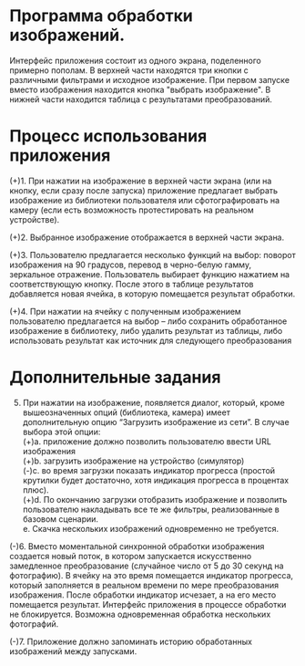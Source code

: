 # Программа обработки изображений. 
Интерфейс приложения состоит из одного экрана, поделенного примерно пополам. В верхней части находятся три кнопки с различными фильтрами и исходное изображение. При первом запуске вместо изображения находится кнопка "выбрать изображение". В нижней части находится таблица с результатами преобразований.

# Процесс использования приложения
(+)1. При нажатии на изображение в верхней части экрана (или на кнопку, если сразу после запуска) приложение предлагает выбрать изображение из библиотеки пользователя или сфотографировать на камеру (если есть возможность протестировать на реальном устройстве).

(+)2. Выбранное изображение отображается в верхней части экрана.

(+)3. Пользователю предлагается несколько функций на выбор: поворот изображения на 90 градусов, перевод в черно-белую гамму, зеркальное отражение. 
Пользователь выбирает функцию нажатием на соответствующую кнопку. После этого в таблице результатов добавляется новая ячейка, в которую помещается результат обработки.

(+)4. При нажатии на ячейку с полученным изображением пользователю предлагается на выбор – либо сохранить обработанное изображение в библиотеку, либо удалить результат из таблицы, либо использовать результат как источник для следующего преобразования

# Дополнительные задания
5. При нажатии на изображение, появляется диалог, который, кроме вышеозначенных опций (библиотека, камера) имеет дополнительную опцию “Загрузить изображение из сети”. В случае выбора этой опции:<br>
    (+)a. приложение должно позволить пользователю ввести URL изображения<br>
    (+)b. загрузить изображение на устройство (симулятор)<br>
    (-)c. во время загрузки показать индикатор прогресса (простой крутилки будет достаточно, хотя индикация прогресса в процентах плюс).<br>
    (+)d. По окончанию загрузки отобразить изображение и позволить пользователю накладывать все те же фильтры, реализованные в базовом сценарии.<br>
    e. Скачка нескольких изображений одновременно не требуется.

(-)6. Вместо моментальной синхронной обработки изображения создается новый поток, в котором запускается искусственно замедленное преобразование (случайное число от 5 до 30 секунд на фотографию). В ячейку на это время помещается индикатор прогресса, который заполняется в реальном времени по мере преобразования изображения. После обработки индикатор исчезает, а на его место помещается результат. Интерфейс приложения в процессе обработки не блокируется. Возможна одновременная обработка нескольких фотографий.

(-)7. Приложение должно запоминать историю обработанных изображений между запусками.
